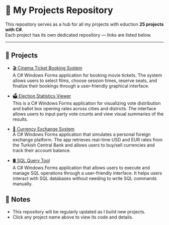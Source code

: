 # 🚀 My Projects Repository

This repository serves as a hub for all my projects with eduction **25 projects with C#**.  
Each project has its own dedicated repository — links are listed below.  

---

## 📂 Projects

- [🎬 Cinema Ticket Booking System]((https://github.com/gozdegonul/sinemabilet.git))  
 A C# Windows Forms application for booking movie tickets. The system allows users to select films, choose session times, reserve seats, and finalize their bookings through a user-friendly graphical interface.

- [🗳️ Election Statistics Viewer]((https://github.com/gozdegonul/secimistatistik.git))  
This is a C# Windows Forms application for visualizing vote distribution and ballot box opening rates across cities and districts. The interface allows users to input party vote counts and view visual summaries of the results.

- [💱 Currency Exchange System](https://github.com/gozdegonul/dovizalissatis.git)  
A C# Windows Forms application that simulates a personal foreign exchange platform. The app retrieves real-time USD and EUR rates from the Turkish Central Bank and allows users to buy/sell currencies and track their account balance.

- [🛢️ SQL Query Tool](https://github.com/gozdegonul/sqlsorguprogram.git)  
A C# Windows Forms application that allows users to execute and manage SQL operations through a user-friendly interface. It helps users interact with SQL databases without needing to write SQL commands manually.

## 📌 Notes
- This repository will be regularly updated as I build new projects.  
- Click any project name above to view its code and details.  

